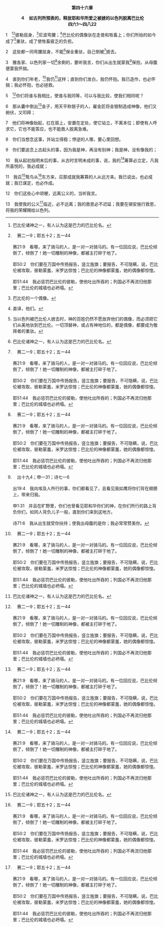 <p style="text-align:center;font-weight:bold;">第四十六章</p>

<p style="text-align:center;font-weight:bold;">４　如古列所预表的，释放耶和华所爱之被掳的以色列脱离巴比伦<br>四六1～四八22</p>

1　[^1][^a]彼勒屈身，[^2]尼波弯腰；[^3]巴比伦的偶像驮在走兽和牲畜上；你们所抬的如今成了[^4]重驮，成了使牲畜疲乏的负担。

[^1]:巴比伦诸神之一，有人认为这是巴力的巴比伦名。

[^2]:巴比伦的一个偶像。

[^3]:直译，他们。

[^4]:当以色列被巴比伦人掳去时，神的百姓仍然不愿放弃他们的偶像，而必须把它们从美地驮到巴比伦。一切顶替神，或占有神地位的，都是偶像，都要成为敬拜者的重驮。

[^a]:　赛二一9；耶五十2；五一44<br><br>赛21:9　看哪，来了骑马的人，是一对一对骑马的。有一位回应说，巴比伦倾倒了，倾倒了！她一切雕制的神像，都被主打碎于地了。<br><br>耶50:2　你们要在万国中传扬报告，竖立旌旗；要报告，不可隐瞒，说，巴比伦被攻取，彼勒蒙羞，米罗达惊惶；巴比伦的神像都蒙羞，她的偶像都惊惶。<br><br>耶51:44　我必惩罚巴比伦的彼勒，使他吐出所吞的；列国必不再流归他那里；巴比伦的城墙也必坍塌。

2　这些都一同弯腰屈身，不能[^1]保全重驮，自己倒被[^a]掳去。

[^1]:或，脱开。

[^a]:　耶四三12；四八7<br><br>耶43:12　我要在埃及诸神的庙中使火着起；巴比伦王要将庙宇焚烧，把他们掳去；他要披上埃及地，好像牧人披上外衣，从那里安然出去。<br><br>耶48:7　你因倚靠自己所作的和自己的财宝，你也必被攻取；基抹和属他的祭司、首领，也要一同被迁徙出去。

3　雅各家、以色列家一切[^a]余剩的，要听我言，你们从出生就蒙我[^b]保抱，从母腹便蒙我怀揣。

[^a]:　赛十20<br><br>赛10:20　到那日，以色列所剩下的，和雅各家所逃脱的，必不再倚靠那击打他们的，却要诚实信靠耶和华以色列的圣者。

[^b]:　出十九4；申一31；诗七一6<br><br>出19:4　我向埃及人所行的事，你们都看见了，且看见我如鹰将你们背在翅膀上，带来归我。<br><br>申1:31　并且在旷野里，你们也曾看见耶和华你们的神，在你们所行的路上背负你们，如同人背负儿子一般，直到你们来到这地方。<br><br>诗71:6　我从出生就受你扶持；使我出母腹的是你；我必常常赞美你。

4　直到你们年老，[^a]我仍[^1]这样；直到你们发白，我仍怀抱。我已造作，也必怀揣；我必怀抱，也必拯救。

[^1]:直译，是祂。

[^a]:　赛四一4；四八12；诗一〇二27；玛三6<br><br>赛41:4　谁行作且成就这事，从起初宣召历代呢？就是我耶和华，我是首先的，也与末后的同在。<br><br>赛48:12　雅各，我所呼召的以色列啊，当听我言；我是耶和华；我是首先的，也是末后的。<br><br>诗102:27　唯有你仍是一样，你的年数也没有穷尽。<br><br>玛3:6　因我耶和华是不改变的；所以雅各的子孙哪，你们没有灭亡。

5　[^a]你们将谁与我相比，使谁与我同等，可以与我比较，使我们相同呢？

[^a]:　赛四十18；25<br><br>赛40:18　你们究竟将谁比神？用什么形像与神比较呢？<br><br>赛40:25　那圣者说，你们将谁比我，叫他与我相等呢？

6　那从囊中倒出[^a]金子，用天平称银子的人，雇金匠将金银制造成神像，他们又俯伏，又叩拜；

[^a]:　赛四十19；哈二19；徒十七29<br><br>赛40:19　偶像由匠人铸造，银匠用金包裹，又为它铸造银链。<br><br>哈2:19　对木头说，醒起，对哑巴石头说，起来，那人有祸了！这东西能教训人吗？看哪，是包裹金银的，其中毫无气息。<br><br>徒17:29　我们既是神的族类，就不当以为那神圣的，像人用手艺、心思所雕刻的金、银、石头一样。

7　他们将神像抬起，扛在肩上，安置在定处，使它站立，不离本位；即使有人呼求它，它也不能答应，也不能救人脱离急难。

8　你们当想念这事，并站立得稳；悖逆的人哪，要心里回想。

9　你们要追念上古起头的事，因为我是神，再没有别神；我是神，没有像我的；

10　我从起初指明末后的事，从古时言明未成的事，说，我的[^a]筹算必立定，凡我所喜悦的，我必成就；

[^a]:　诗三三11；箴十九21；徒四28<br><br>诗33:11　耶和华的筹算永远立定，祂心中所打算的万代常存。<br><br>箴19:21　人心多有计谋，唯有耶和华的筹算才能立定。<br><br>徒4:28　成就你手和你定议所预定必有的事。

11　我召[^1]鸷鸟从[^a]东方来，召那成就我筹算的人从远方来。我已说出，也必成就；我已谋定，也必作成。

[^1]:指四四28和四五1的古列。在四六～四八章，基督作耶和华的仆人，是由古列所表征，要释放耶和华所爱、被掳的以色列脱离巴比伦。见四一2注1。古列就是神所呼召来征服列国的“鸷鸟。”

[^a]:　赛四一2；25<br><br>赛41:2　谁从东方兴起一人，凭公义召他来到脚前？耶和华将列国交在他面前，使他管辖君王；用刀砍碎他们如灰尘，用弓射散他们如风吹的碎秸。<br><br>赛41:25　我从北方兴起一人，他已经来了；他必从日出之地呼求我的名。他必临到掌权的，好像临到灰泥，仿佛窑匠踹泥一样。

12　你们这些心中顽梗，远离公义的，当听我言。

13　我使我的公义[^a]临近，必不远离；我的救恩必不迟延；我要在锡安施行救恩，将我的荣耀赐给以色列。

[^a]:　赛五一5；参罗十6～8<br><br>赛51:5　我的公义临近，我的救恩已经发出，我的膀臂要审判众民；众海岛要等候我，寄望于我的膀臂。<br><br>罗10:6　但那本于信的义如此说，“你不要心里说，谁要升到天上？”就是要领下基督来，<br><br>罗10:7　或说，“谁要下到无底坑？”就是要领基督从死人中上来。<br><br>罗10:8　这义到底怎么说？它说，“这话与你相近，就在你口里，也在你心里。”这就是我们所传信主的话，


